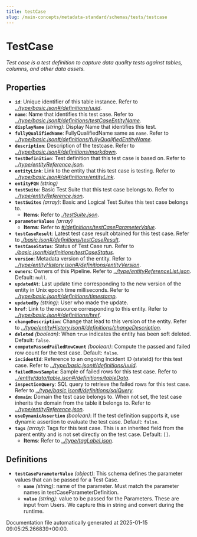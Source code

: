 ```yaml
---
title: testCase
slug: /main-concepts/metadata-standard/schemas/tests/testcase
---
```


# TestCase

*Test case is a test definition to capture data quality tests against tables, columns, and other data assets.*

## Properties

- **`id`**: Unique identifier of this table instance. Refer to *[../type/basic.json#/definitions/uuid](#/type/basic.json#/definitions/uuid)*.
- **`name`**: Name that identifies this test case. Refer to *[../type/basic.json#/definitions/testCaseEntityName](#/type/basic.json#/definitions/testCaseEntityName)*.
- **`displayName`** *(string)*: Display Name that identifies this test.
- **`fullyQualifiedName`**: FullyQualifiedName same as `name`. Refer to *[../type/basic.json#/definitions/fullyQualifiedEntityName](#/type/basic.json#/definitions/fullyQualifiedEntityName)*.
- **`description`**: Description of the testcase. Refer to *[../type/basic.json#/definitions/markdown](#/type/basic.json#/definitions/markdown)*.
- **`testDefinition`**: Test definition that this test case is based on. Refer to *[../type/entityReference.json](#/type/entityReference.json)*.
- **`entityLink`**: Link to the entity that this test case is testing. Refer to *[../type/basic.json#/definitions/entityLink](#/type/basic.json#/definitions/entityLink)*.
- **`entityFQN`** *(string)*
- **`testSuite`**: Basic Test Suite that this test case belongs to. Refer to *[../type/entityReference.json](#/type/entityReference.json)*.
- **`testSuites`** *(array)*: Basic and Logical Test Suites this test case belongs to.
  - **Items**: Refer to *[./testSuite.json](#testSuite.json)*.
- **`parameterValues`** *(array)*
  - **Items**: Refer to *[#/definitions/testCaseParameterValue](#definitions/testCaseParameterValue)*.
- **`testCaseResult`**: Latest test case result obtained for this test case. Refer to *[./basic.json#/definitions/testCaseResult](#basic.json#/definitions/testCaseResult)*.
- **`testCaseStatus`**: Status of Test Case run. Refer to *[./basic.json#/definitions/testCaseStatus](#basic.json#/definitions/testCaseStatus)*.
- **`version`**: Metadata version of the entity. Refer to *[../type/entityHistory.json#/definitions/entityVersion](#/type/entityHistory.json#/definitions/entityVersion)*.
- **`owners`**: Owners of this Pipeline. Refer to *[../type/entityReferenceList.json](#/type/entityReferenceList.json)*. Default: `null`.
- **`updatedAt`**: Last update time corresponding to the new version of the entity in Unix epoch time milliseconds. Refer to *[../type/basic.json#/definitions/timestamp](#/type/basic.json#/definitions/timestamp)*.
- **`updatedBy`** *(string)*: User who made the update.
- **`href`**: Link to the resource corresponding to this entity. Refer to *[../type/basic.json#/definitions/href](#/type/basic.json#/definitions/href)*.
- **`changeDescription`**: Change that lead to this version of the entity. Refer to *[../type/entityHistory.json#/definitions/changeDescription](#/type/entityHistory.json#/definitions/changeDescription)*.
- **`deleted`** *(boolean)*: When `true` indicates the entity has been soft deleted. Default: `false`.
- **`computePassedFailedRowCount`** *(boolean)*: Compute the passed and failed row count for the test case. Default: `false`.
- **`incidentId`**: Reference to an ongoing Incident ID (stateId) for this test case. Refer to *[../type/basic.json#/definitions/uuid](#/type/basic.json#/definitions/uuid)*.
- **`failedRowsSample`**: Sample of failed rows for this test case. Refer to *[../entity/data/table.json#/definitions/tableData](#/entity/data/table.json#/definitions/tableData)*.
- **`inspectionQuery`**: SQL query to retrieve the failed rows for this test case. Refer to *[../type/basic.json#/definitions/sqlQuery](#/type/basic.json#/definitions/sqlQuery)*.
- **`domain`**: Domain the test case belongs to. When not set, the test case inherits the domain from the table it belongs to. Refer to *[../type/entityReference.json](#/type/entityReference.json)*.
- **`useDynamicAssertion`** *(boolean)*: If the test definition supports it, use dynamic assertion to evaluate the test case. Default: `false`.
- **`tags`** *(array)*: Tags for this test case. This is an inherited field from the parent entity and is not set directly on the test case. Default: `[]`.
  - **Items**: Refer to *[../type/tagLabel.json](#/type/tagLabel.json)*.
## Definitions

- **`testCaseParameterValue`** *(object)*: This schema defines the parameter values that can be passed for a Test Case.
  - **`name`** *(string)*: name of the parameter. Must match the parameter names in testCaseParameterDefinition.
  - **`value`** *(string)*: value to be passed for the Parameters. These are input from Users. We capture this in string and convert during the runtime.


Documentation file automatically generated at 2025-01-15 09:05:25.266839+00:00.
